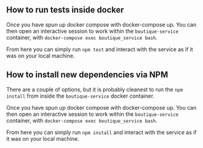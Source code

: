 ## How to run tests inside docker

Once you have spun up docker compose with docker-compose up. You can then open an interactive session to work within the `boutique-service` container, with `docker-compose exec boutique_service bash`.

From here you can simply run `npm test` and interact with the service as if it was on your local machine.

## How to install new dependencies via NPM

There are a couple of options, but it is probably cleanest to run the `npm install` from inside the `boutique-service` docker container.

Once you have spun up docker compose with docker-compose up. You can then open an interactive session to work within the `boutique-service` container, with `docker-compose exec boutique_service bash`.

From here you can simply run `npm install` and interact with the service as if it was on your local machine.
